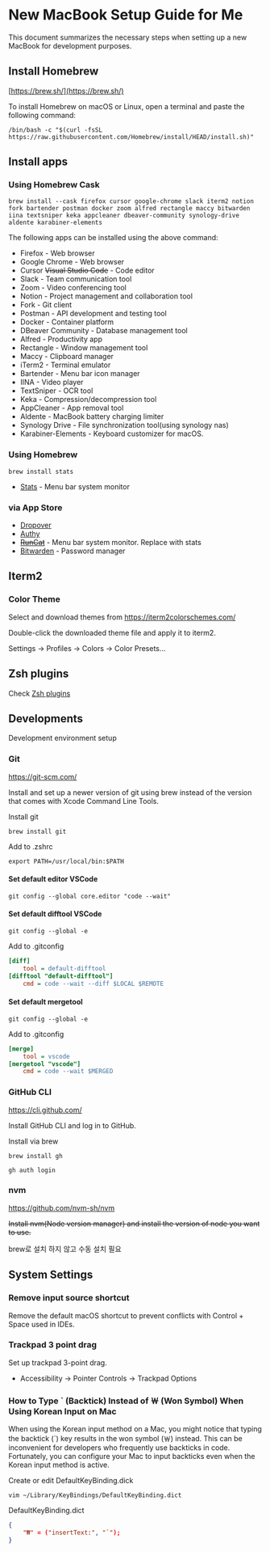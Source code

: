 # New MacBook Setup Guide for Me

This document summarizes the necessary steps when setting up a new MacBook for development purposes.

## Install Homebrew

[https://brew.sh/](https://brew.sh/)

To install Homebrew on macOS or Linux, open a terminal and paste the following command:

```shell
/bin/bash -c "$(curl -fsSL https://raw.githubusercontent.com/Homebrew/install/HEAD/install.sh)"
```

## Install apps

### Using Homebrew Cask

```shell
brew install --cask firefox cursor google-chrome slack iterm2 notion fork bartender postman docker zoom alfred rectangle maccy bitwarden iina textsniper keka appcleaner dbeaver-community synology-drive aldente karabiner-elements
```

The following apps can be installed using the above command:

- Firefox - Web browser
- Google Chrome - Web browser
- Cursor ~~Visual Studio Code~~ - Code editor
- Slack - Team communication tool
- Zoom - Video conferencing tool
- Notion - Project management and collaboration tool
- Fork - Git client
- Postman - API development and testing tool
- Docker - Container platform
- DBeaver Community - Database management tool
- Alfred - Productivity app
- Rectangle - Window management tool
- Maccy - Clipboard manager
- iTerm2 - Terminal emulator
- Bartender - Menu bar icon manager
- IINA - Video player
- TextSniper - OCR tool
- Keka - Compression/decompression tool
- AppCleaner - App removal tool
- Aldente - MacBook battery charging limiter
- Synology Drive - File synchronization tool(using synology nas)
- Karabiner-Elements - Keyboard customizer for macOS.

### Using Homebrew

```shell
brew install stats
```

- [Stats](https://github.com/exelban/stats) - Menu bar system monitor


### via App Store

- [Dropover](https://apps.apple.com/kr/app/dropover-easier-drag-drop/id1355679052?mt=12)
- [Authy](https://apps.apple.com/kr/app/twilio-authy/id494168017)
- [~~RunCat~~](https://apps.apple.com/kr/app/runcat/id1429033973?mt=12) - Menu bar system monitor. Replace with stats
- [Bitwarden](https://apps.apple.com/kr/app/bitwarden/id1352778147?mt=12) - Password manager

## Iterm2

### Color Theme

Select and download themes from https://iterm2colorschemes.com/

Double-click the downloaded theme file and apply it to iterm2.

Settings -> Profiles -> Colors -> Color Presets...

## Zsh plugins

Check [Zsh plugins](./zsh-plugins.md)

## Developments

Development environment setup

### Git

https://git-scm.com/

Install and set up a newer version of git using brew instead of the version that comes with Xcode Command Line Tools.

Install git

```shell
brew install git
```

Add to .zshrc

```shell
export PATH=/usr/local/bin:$PATH
```

#### Set default editor VSCode

```shell
git config --global core.editor "code --wait"
```

#### Set default difftool VSCode

```shell
git config --global -e
```

Add to .gitconfig

```ini
[diff]
    tool = default-difftool
[difftool "default-difftool"]
    cmd = code --wait --diff $LOCAL $REMOTE
```

#### Set default mergetool

```shell
git config --global -e
```

Add to .gitconfig

```ini
[merge]
    tool = vscode
[mergetool "vscode"]
    cmd = code --wait $MERGED
```

### GitHub CLI

https://cli.github.com/

Install GitHub CLI and log in to GitHub.

Install via brew

```shell
brew install gh

gh auth login
```

### nvm

https://github.com/nvm-sh/nvm

~~Install nvm(Node version manager) and install the version of node you want to use.~~

brew로 설치 하지 않고 수동 설치 필요

## System Settings

### Remove input source shortcut

Remove the default macOS shortcut to prevent conflicts with Control + Space used in IDEs.

### Trackpad 3 point drag

Set up trackpad 3-point drag.

- Accessibility -> Pointer Controls -> Trackpad Options

### How to Type ` (Backtick) Instead of ￦ (Won Symbol) When Using Korean Input on Mac

When using the Korean input method on a Mac, you might notice that typing the backtick (`) key results in the won symbol (￦) instead. This can be inconvenient for developers who frequently use backticks in code. Fortunately, you can configure your Mac to input backticks even when the Korean input method is active.

Create or edit DefaultKeyBinding.dick

```shell
vim ~/Library/KeyBindings/DefaultKeyBinding.dict
```

DefaultKeyBinding.dict

```json
{
    "₩" = ("insertText:", "`");
}
```
